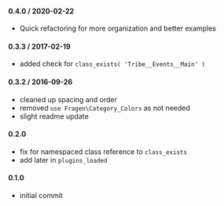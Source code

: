 #### 0.4.0 / 2020-02-22
* Quick refactoring for more organization and better examples

#### 0.3.3 / 2017-02-19
* added check for `class_exists( 'Tribe__Events__Main' )`

#### 0.3.2 / 2016-09-26
* cleaned up spacing and order
* removed `use Fragen\Category_Colors` as not needed
* slight readme update

#### 0.2.0
* fix for namespaced class reference to `class_exists`
* add later in `plugins_loaded`

#### 0.1.0
* initial commit
